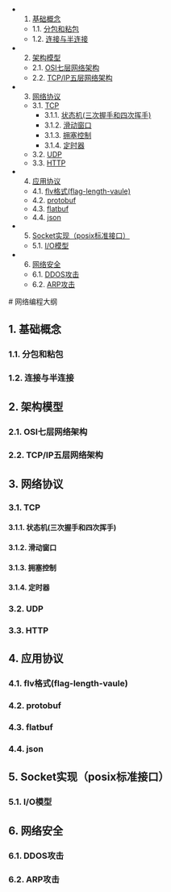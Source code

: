 <!-- vscode-markdown-toc -->
* 1. [基础概念](#)
	* 1.1. [分包和粘包](#-1)
	* 1.2. [连接与半连接](#-1)
* 2. [架构模型](#-1)
	* 2.1. [OSI七层网络架构](#OSI)
	* 2.2. [TCP/IP五层网络架构](#TCPIP)
* 3. [网络协议](#-1)
	* 3.1. [TCP](#TCP)
		* 3.1.1. [状态机(三次握手和四次挥手)](#-1)
		* 3.1.2. [滑动窗口](#-1)
		* 3.1.3. [拥塞控制](#-1)
		* 3.1.4. [定时器](#-1)
	* 3.2. [UDP](#UDP)
	* 3.3. [HTTP](#HTTP)
* 4. [应用协议](#-1)
	* 4.1. [flv格式(flag-length-vaule)](#flvflag-length-vaule)
	* 4.2. [protobuf](#protobuf)
	* 4.3. [flatbuf](#flatbuf)
	* 4.4. [json](#json)
* 5. [Socket实现（posix标准接口）](#Socketposix)
	* 5.1. [I/O模型](#IO)
* 6. [网络安全](#-1)
	* 6.1. [DDOS攻击](#DDOS)
	* 6.2. [ARP攻击](#ARP)

<!-- vscode-markdown-toc-config
	numbering=true
	autoSave=true
	/vscode-markdown-toc-config -->
<!-- /vscode-markdown-toc --># 网络编程大纲

##  1. <a name=''></a>基础概念
###  1.1. <a name='-1'></a>分包和粘包
###  1.2. <a name='-1'></a>连接与半连接

##  2. <a name='-1'></a>架构模型
###  2.1. <a name='OSI'></a>OSI七层网络架构
###  2.2. <a name='TCPIP'></a>TCP/IP五层网络架构

##  3. <a name='-1'></a>网络协议
###  3.1. <a name='TCP'></a>TCP
####  3.1.1. <a name='-1'></a>状态机(三次握手和四次挥手)
####  3.1.2. <a name='-1'></a>滑动窗口
####  3.1.3. <a name='-1'></a>拥塞控制
####  3.1.4. <a name='-1'></a>定时器
###  3.2. <a name='UDP'></a>UDP
###  3.3. <a name='HTTP'></a>HTTP

##  4. <a name='-1'></a>应用协议
###  4.1. <a name='flvflag-length-vaule'></a>flv格式(flag-length-vaule)
###  4.2. <a name='protobuf'></a>protobuf
###  4.3. <a name='flatbuf'></a>flatbuf
###  4.4. <a name='json'></a>json

##  5. <a name='Socketposix'></a>Socket实现（posix标准接口）
###  5.1. <a name='IO'></a>I/O模型

##  6. <a name='-1'></a>网络安全
###  6.1. <a name='DDOS'></a>DDOS攻击
###  6.2. <a name='ARP'></a>ARP攻击
